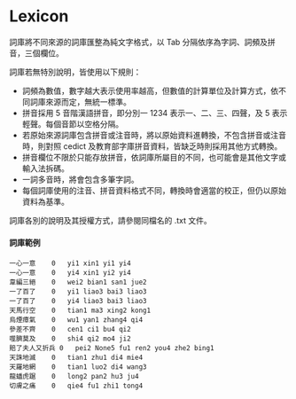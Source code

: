 # Lexicon

詞庫將不同來源的詞庫匯整為純文字格式，以 Tab 分隔依序為字詞、詞頻及拼音，三個欄位。

詞庫若無特別說明，皆使用以下規則：

- 詞頻為數值，數字越大表示使用率越高，但數值的計算單位及計算方式，依不同詞庫來源而定，無統一標準。
- 拼音採用 5 音階漢語拼音，即分別一 1234 表示一、二、三、四聲，及 5 表示輕聲。每個音節以空格分隔。
- 若原始來源詞庫包含拼音或注音時，將以原始資料進轉換，不包含拼音或注音時，則對照 cedict 及教育部字庫拼音資料，皆缺乏時則採用其他方式轉換。
- 拼音欄位不限於只能存放拼音，依詞庫所屬目的不同，也可能會是其他文字或輸入法拆碼。
- 一詞多音時，將會包含多筆字詞。
- 每個詞庫使用的注音、拼音資料格式不同，轉換時會適當的校正，但仍以原始資料為基準。

詞庫各別的說明及其授權方式，請參閱同檔名的 .txt 文件。

#### 詞庫範例

```
一心一意	0	yi1 xin1 yi1 yi4
一心一意	0	yi4 xin1 yi2 yi4
韋編三絕	0	wei2 bian1 san1 jue2
一了百了	0	yi1 liao3 bai3 liao3
一了百了	0	yi4 liao3 bai3 liao3
天馬行空	0	tian1 ma3 xing2 kong1  
烏煙瘴氣	0	wu1 yan1 zhang4 qi4  
參差不齊	0	cen1 ci1 bu4 qi2  
噬臍莫及	0	shi4 qi2 mo4 ji2  
賠了夫人又折兵	0	pei2 None5 fu1 ren2 you4 zhe2 bing1  
天誅地滅	0	tian1 zhu1 di4 mie4  
天羅地網	0	tian1 luo2 di4 wang3  
龍蟠虎踞	0	long2 pan2 hu3 ju4  
切膚之痛	0	qie4 fu1 zhi1 tong4  
```